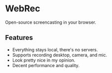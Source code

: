 # WebRec

Open-source screencasting in your browser.

## Features

- Everything stays local, there's no servers.
- Supports recording desktop, camera, and mic.
- Look pretty nice in my opinion.
- Decent performance and quality.
